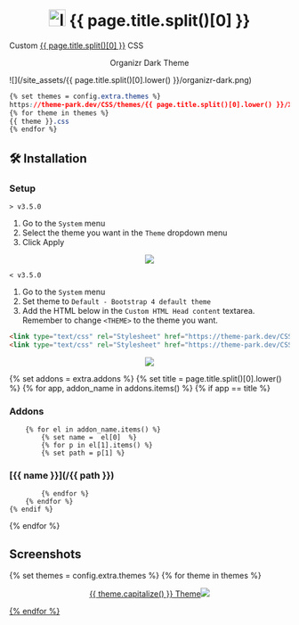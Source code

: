 <h1 align="center"> <img src="/site_assets/{{ page.title.split()[0].lower() }}/logo.png" alt="logo" width="30" height="30"> {{ page.title.split()[0] }}</h1>

Custom [{{ page.title.split()[0] }}](https://xbackbone.app/) CSS

<p align="center"> Organizr Dark Theme </p>

![](/site_assets/{{ page.title.split()[0].lower() }}/organizr-dark.png)

```css
{% set themes = config.extra.themes %}
https://theme-park.dev/CSS/themes/{{ page.title.split()[0].lower() }}/XXX.css
{% for theme in themes %}
{{ theme }}.css
{% endfor %}
```

## 🛠️ Installation

### Setup

`> v3.5.0`

1. Go to the `System` menu
2. Select the theme you want in the `Theme` dropdown menu
3. Click Apply

<p align="center">  
<a href="/site_assets/{{ page.title.split()[0].lower() }}/dropdown.png"><img src="/site_assets/{{ page.title.split()[0].lower() }}/dropdown.png"></img></a>
</p>

`< v3.5.0`

1. Go to the `System` menu
2. Set theme to `Default - Bootstrap 4 default theme`
3. Add the HTML below in the `Custom HTML Head content` textarea. Remember to change `<THEME>` to the theme you want.

```html
<link type="text/css" rel="Stylesheet" href="https://theme-park.dev/CSS/themes/xbackbone/xbackbone-base.css"/>
<link type="text/css" rel="Stylesheet" href="https://theme-park.dev/CSS/variables/<THEME>.css"/>
```

<p align="center">  
<a href="/site_assets/{{ page.title.split()[0].lower() }}/system_settings.png"><img src="/site_assets/{{ page.title.split()[0].lower() }}/system_settings.png"></img></a>
</p>

{% set addons = extra.addons %}
{% set title = page.title.split()[0].lower() %}
{% for app, addon_name in addons.items() %}
    {% if app  ==  title %}

### Addons

        {% for el in addon_name.items() %}
            {% set name =  el[0]  %}
            {% for p in el[1].items() %}
            {% set path = p[1] %}

### [{{ name }}](/{{ path }})

            {% endfor %}
        {% endfor %}
    {% endif %}
{% endfor %}

## Screenshots

{% set themes = config.extra.themes %}
{% for theme in themes %}
<p align="center">  
<a href="/site_assets/{{ page.title.split()[0].lower() }}/{{ theme }}.png">{{ theme.capitalize() }} Theme<img src="/site_assets/{{ page.title.split()[0].lower() }}/{{ theme }}.png"></img>
</p>
{% endfor %}
